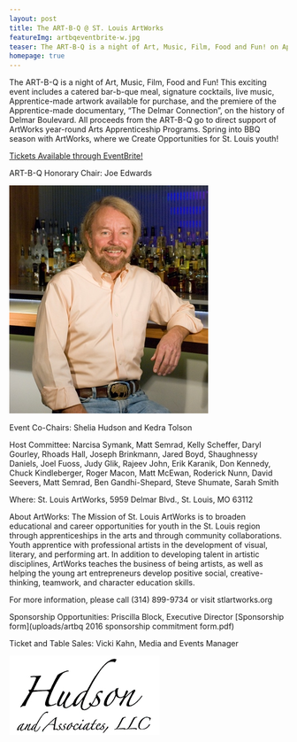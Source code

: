 ```yaml
---
layout: post
title: The ART-B-Q @ ST. Louis ArtWorks
featureImg: artbqeventbrite-w.jpg
teaser: The ART-B-Q is a night of Art, Music, Film, Food and Fun! on April 29 (5pm - 9pm)!
homepage: true
---
```


The ART-B-Q is a night of Art, Music, Film, Food and Fun! This exciting event includes a catered bar-b-que meal, signature cocktails, live music, Apprentice-made artwork available for purchase, and the premiere of the Apprentice-made documentary, “The Delmar Connection”, on the history of Delmar Boulevard. All proceeds from the ART-B-Q go to direct support of ArtWorks year-round Arts Apprenticeship Programs. Spring into BBQ season with ArtWorks, where we Create Opportunities for St. Louis youth!

[Tickets Available through EventBrite!](https://www.eventbrite.com/e/the-art-b-q-st-louis-artworks-tickets-20786864070)

ART-B-Q Honorary Chair: Joe Edwards

![Joe Edwards](/images/joe_edwards_sm.jpg)

Event Co-Chairs: 
Shelia Hudson and Kedra Tolson

Host Committee: 
Narcisa Symank, Matt Semrad, Kelly Scheffer, Daryl Gourley, Rhoads Hall, Joseph Brinkmann, Jared Boyd, 
Shaughnessy Daniels, Joel Fuoss, Judy Glik, Rajeev John, 
Erik Karanik, Don Kennedy, Chuck Kindleberger, 
Roger Macon, Matt McEwan, Roderick Nunn, David Seevers, Matt Semrad, Ben Gandhi-Shepard, 
Steve Shumate, Sarah Smith

Where: St. Louis ArtWorks, 5959 Delmar Blvd., St. Louis, MO 63112

About ArtWorks: The Mission of St. Louis ArtWorks is to broaden educational and career opportunities for youth in the St. Louis region through apprenticeships in the arts and through community collaborations. Youth apprentice with professional artists in the development of visual, literary, and performing art. In addition to developing talent in artistic disciplines, ArtWorks teaches the business of being artists, as well as helping the young art entrepreneurs develop positive social, creative-thinking, teamwork, and character education skills.

For more information, please call (314) 899-9734 or visit stlartworks.org

Sponsorship Opportunities: Priscilla Block, Executive Director [Sponsorship form](uploads/artbq 2016 sponsorship commitment form.pdf)

Ticket and Table Sales: Vicki Kahn, Media and Events Manager

![HudsonAndAssoc](/images/hudsonandassoc_web.jpg)